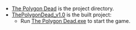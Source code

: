 - [The Polygon Dead](The%20Polygon%20Dead) is the project directory.
- [ThePolygonDead_v1.0](ThePolygonDead_v1.0) is the built project:
  - Run [The Polygon Dead.exe](ThePolygonDead_v1.0/The%20Polygon%20Dead.exe) to start the game.
